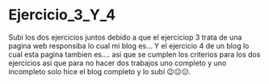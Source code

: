 # Ejercicio_3_Y_4
Subi los dos ejercicios juntos debido a que el ejerciciop 3 trata de una pagina web responsiba lo cual mi blog es...
Y el ejercicio 4 de un blog lo cual esta pagina tambien es.... así que se cumplen los criterios para los dos ejercicios asi que para no hacer dos trabajos uno completo y uno incompleto
solo hice el blog completo y lo subí 😉😐😑.

